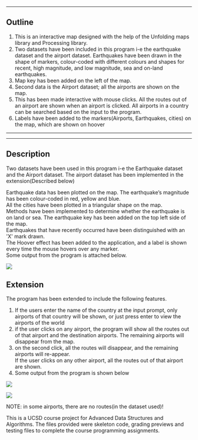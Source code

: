   
    
---------------------------------------------------------------------------------------
  
Outline
---------
1. This is an interactive map designed with the help of the Unfolding maps library and Processing library.
2. Two datasets have been included in this program i-e the earthquake dataset and the airport dataset. Earthquakes have been drawn in the shape of markers, colour-coded with different colours and shapes for recent, high magnitude, and low magnitude, sea and on-land earthquakes. 
3. Map key has been added on the left of the map.
4. Second data is the Airport dataset; all the airports are shown on the map. 
5. This has been made interactive with mouse clicks. All the routes out of an airport are shown when an airport is clicked. All airports in a country can be searched based on the input to the program. 
6. Labels have been added to the markers(Airports, Earthquakes, cities) on the map, which are shown on hoover

------------------------------------------------------------------------------------------------------------- 
  
  
  
-------------------------------------------------------------------------------------------------------------
Description
-----------------


  Two datasets have been used in this program i-e the Earthquake dataset and the Airport dataset. The airport dataset has been implemented in the extension(Described below)

Earthquake data has been plotted on the map. The earthquake’s magnitude has been colour-coded in red, yellow and blue.   
All the cities have been plotted in a triangular shape on the map.  
Methods have been implemented to determine whether the earthquake is on land or sea.
The earthquake key has been added on the top left side of the map.  
Earthquakes that have recently occurred have been distinguished with an 'X' mark drawn.  
The Hoover effect has been added to the application, and a label is shown every time the mouse hovers over any marker.   
Some output from the program is attached below.
  
  
    
![](https://github.com/HamadKhushik/UCSD-UnfoldingMaps-Module5/blob/master/UCSDUnfoldingMaps/images/EarthquakeFinal.PNG)

Extension
----------------
The program has been extended to include the following features.

1. If the users enter the name of the country at the input prompt, only airports of that country will be shown, or just press enter to view the airports of the world   
2. if the user clicks on any airport, the program will show all the routes out of that airport and the destination airports. The remaining airports will disappear from the map.
3. on the second click, all the routes will disappear, and the remaining airports will re-appear.  
If the user clicks on any other airport, all the routes out of that airport are shown.
4. Some output from the program is shown below  
  
    
    
![](https://github.com/HamadKhushik/UCSD-UnfoldingMaps-Module5/blob/master/UCSDUnfoldingMaps/images/UnfoldingMaps.png)  
  
  
![](https://github.com/HamadKhushik/UCSD-UnfoldingMaps-Module5/blob/master/UCSDUnfoldingMaps/images/final%20assignment%20screenshot2.png)

NOTE: in some airports, there are no routes(in the dataset used)!

This is a UCSD course project for Advanced Data Structures and Algorithms.
The files provided were skeleton code, grading previews and testing files to complete the course programming assignments.

